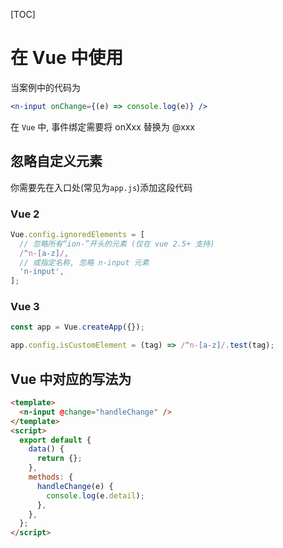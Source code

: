 [TOC]

# 在 Vue 中使用

当案例中的代码为

```jsx
<n-input onChange={(e) => console.log(e)} />
```

在 `Vue` 中, 事件绑定需要将 onXxx 替换为 @xxx

## 忽略自定义元素

你需要先在入口处(常见为`app.js`)添加这段代码

### Vue 2

```js
Vue.config.ignoredElements = [
  // 忽略所有“ion-”开头的元素 (仅在 vue 2.5+ 支持)
  /^n-[a-z]/,
  // 或指定名称, 忽略 n-input 元素
  'n-input',
];
```

### Vue 3

```js
const app = Vue.createApp({});

app.config.isCustomElement = (tag) => /^n-[a-z]/.test(tag);
```

## Vue 中对应的写法为

```html
<template>
  <n-input @change="handleChange" />
</template>
<script>
  export default {
    data() {
      return {};
    },
    methods: {
      handleChange(e) {
        console.log(e.detail);
      },
    },
  };
</script>
```

